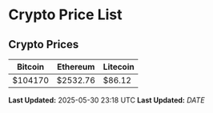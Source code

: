 # Crypto Price List

## Crypto Prices
| Bitcoin | Ethereum | Litecoin |
| ------- | -------- | -------- |
| $104170 | $2532.76 | $86.12 |
**Last Updated:** 2025-05-30 23:18 UTC
**Last Updated:** $DATE$
